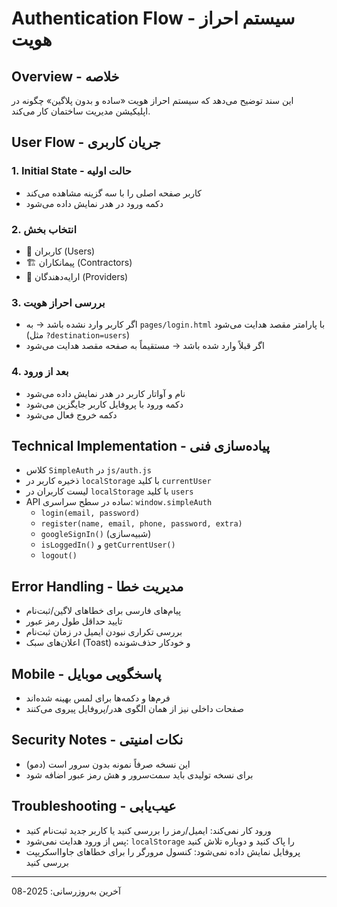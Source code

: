 # Authentication Flow - سیستم احراز هویت

## Overview - خلاصه

این سند توضیح می‌دهد که سیستم احراز هویت «ساده و بدون پلاگین» چگونه در اپلیکیشن مدیریت ساختمان کار می‌کند.

## User Flow - جریان کاربری

### 1. Initial State - حالت اولیه
- کاربر صفحه اصلی را با سه گزینه مشاهده می‌کند
- دکمه ورود در هدر نمایش داده می‌شود

### 2. انتخاب بخش
- 👥 کاربران (Users)
- 🏗️ پیمانکاران (Contractors)
- 🤝 ارایه‌دهندگان (Providers)

### 3. بررسی احراز هویت
- اگر کاربر وارد نشده باشد → به `pages/login.html` با پارامتر مقصد هدایت می‌شود (مثل `?destination=users`)
- اگر قبلاً وارد شده باشد → مستقیماً به صفحه مقصد هدایت می‌شود

### 4. بعد از ورود
- نام و آواتار کاربر در هدر نمایش داده می‌شود
- دکمه ورود با پروفایل کاربر جایگزین می‌شود
- دکمه خروج فعال می‌شود

## Technical Implementation - پیاده‌سازی فنی

- کلاس `SimpleAuth` در `js/auth.js`
- ذخیره کاربر در `localStorage` با کلید `currentUser`
- لیست کاربران در `localStorage` با کلید `users`
- API ساده در سطح سراسری: `window.simpleAuth`
  - `login(email, password)`
  - `register(name, email, phone, password, extra)`
  - `googleSignIn()` (شبیه‌سازی)
  - `isLoggedIn()` و `getCurrentUser()`
  - `logout()`

## Error Handling - مدیریت خطا

- پیام‌های فارسی برای خطاهای لاگین/ثبت‌نام
- تایید حداقل طول رمز عبور
- بررسی تکراری نبودن ایمیل در زمان ثبت‌نام
- اعلان‌های سبک (Toast) و خودکار حذف‌شونده

## Mobile - پاسخگویی موبایل

- فرم‌ها و دکمه‌ها برای لمس بهینه شده‌اند
- صفحات داخلی نیز از همان الگوی هدر/پروفایل پیروی می‌کنند

## Security Notes - نکات امنیتی

- این نسخه صرفاً نمونه بدون سرور است (دمو)
- برای نسخه تولیدی باید سمت‌سرور و هش رمز عبور اضافه شود

## Troubleshooting - عیب‌یابی

- ورود کار نمی‌کند: ایمیل/رمز را بررسی کنید یا کاربر جدید ثبت‌نام کنید
- پس از ورود هدایت نمی‌شود: `localStorage` را پاک کنید و دوباره تلاش کنید
- پروفایل نمایش داده نمی‌شود: کنسول مرورگر را برای خطاهای جاوااسکریپت بررسی کنید

---

آخرین به‌روزرسانی: 2025-08
